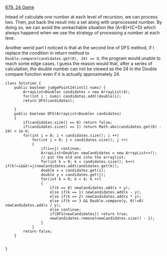[679. 24 Game](https://leetcode.com/problems/24-game/)

Intead of calculate one number at each level of recursion, we can process two. Then, put back the result into a set along with unprocessed number.
By doing so, we can avoid the unreachable situation like (A+B)*(C+D) which always happend when we use the strategy of processing a number at each leve.

Another werid part I noticed is that at the second line of DFS method, if I replace the condition in return method to `Double.compare(candidates.get(0), 24) == 0`,
the program would unable to reach some edge cases.
I guess the reason would that, after a series of calculation, the double number can not be viewed as the 24 in the Double compare function even if it is actually approximately 24.


```
class Solution {
    public boolean judgePoint24(int[] nums) {
        ArrayList<Double> candidates = new ArrayList(4);
        for(int i : nums) candidates.add((double)i);
        return DFS(candidates);
        
    }
    public boolean DFS(ArrayList<Double> candidates)
    {
        if(candidates.size() == 0) return false;
        if(candidates.size() == 1) return Math.abs(candidates.get(0) - 24) < 1e-6;
        for(int i = 0; i < candidates.size(); i ++)
            for(int j = 0; j < candidates.size(); j ++)
            {
                if(i==j) continue;
                ArrayList<Double> newCandidates = new ArrayList<>();
                // put the old one into the arraylist;
                for(int k = 0; k < candidates.size(); k++) if(k!=i&&k!=j)newCandidates.add(candidates.get(k));
                double x = candidates.get(i);
                double y = candidates.get(j);
                for(int k = 0; k < 4; k ++)
                {
                    if(k == 0) newCandidates.add(x + y);
                    else if(k == 1) newCandidates.add(x - y);
                    else if(k == 2) newCandidates.add(x * y);
                    else if(k == 3 && Double.compare(y, 0)!=0) newCandidates.add(x / y); 
                    else continue;
                    if(DFS(newCandidates)) return true;
                    newCandidates.remove(newCandidates.size() - 1);
                }
            }
        return false;
    }
    
    
}
```
